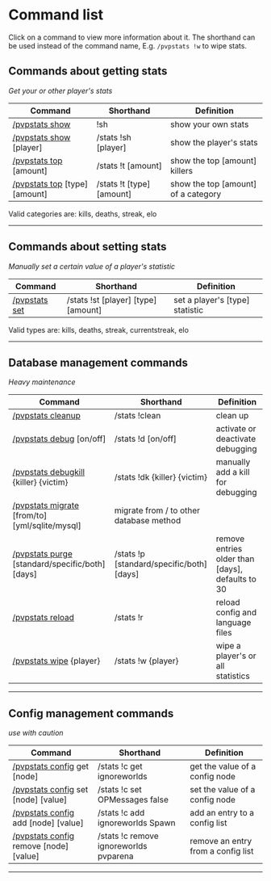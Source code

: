 # Command list

Click on a command to view more information about it. The shorthand can be used instead of the command name, E.g. `/pvpstats !w` to wipe stats.

## Commands about getting stats
_Get your or other player's stats_

Command | Shorthand | Definition
------------- | ------------- | -------------
[/pvpstats show](commands/show.md) | !sh | show your own stats
[/pvpstats show](commands/show.md) [player] | /stats !sh [player] | show the player's stats
[/pvpstats top](commands/top.md) [amount] | /stats !t [amount] | show the top [amount] killers
[/pvpstats top](commands/top.md) [type] [amount] | /stats !t [type] [amount] | show the top [amount] of a category

Valid categories are: kills, deaths, streak, elo

***

## Commands about setting stats
_Manually set a certain value of a player's statistic_

Command | Shorthand | Definition
------------- | ------------- | -------------
[/pvpstats set](commands/set.md) | /stats !st [player] [type] [amount] | set a player's [type] statistic

Valid types are: kills, deaths, streak, currentstreak, elo

***

## Database management commands
_Heavy maintenance_

Command | Shorthand | Definition
------------- | ------------- | -------------
[/pvpstats cleanup](commands/cleanup.md) | /stats !clean | clean up
[/pvpstats debug](commands/debug.md) [on/off] | /stats !d [on/off] | activate or deactivate debugging
[/pvpstats debugkill](commands/debugkill.md) {killer} {victim} | /stats !dk {killer} {victim} | manually add a kill for debugging
[/pvpstats migrate](commands/migrate.md) [from/to] [yml/sqlite/mysql] | migrate from / to other database method
[/pvpstats purge](commands/purge.md) [standard/specific/both] [days] | /stats !p [standard/specific/both] [days] | remove entries older than [days], defaults to 30
[/pvpstats reload](commands/reload.md) | /stats !r | reload config and language files
[/pvpstats wipe](commands/wipe.md) {player} | /stats !w {player} | wipe a player's or all statistics

***

## Config management commands
_use with caution_

Command | Shorthand | Definition
------------- | ------------- | -------------
[/pvpstats config](commands/config.md) get [node] | /stats !c get ignoreworlds | get the value of a config node
[/pvpstats config](commands/config.md) set [node] [value] | /stats !c set OPMessages false | set the value of a config node
[/pvpstats config](commands/config.md) add [node] [value] | /stats !c add ignoreworlds Spawn | add an entry to a config list
[/pvpstats config](commands/config.md) remove [node] [value] | /stats !c remove ignoreworlds pvparena | remove an entry from a config list

***